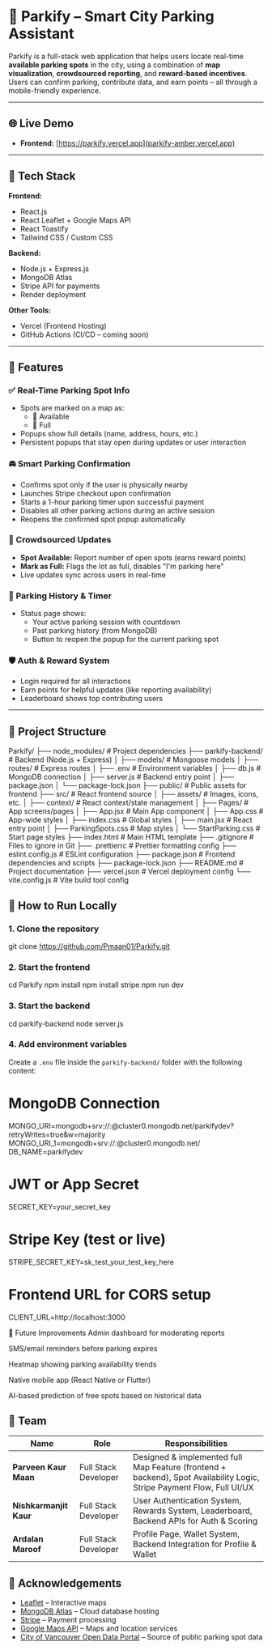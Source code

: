 # 🚗 Parkify – Smart City Parking Assistant

Parkify is a full-stack web application that helps users locate real-time **available parking spots** in the city, using a combination of **map visualization**, **crowdsourced reporting**, and **reward-based incentives**. Users can confirm parking, contribute data, and earn points – all through a mobile-friendly experience.

---

## 🌐 Live Demo

- **Frontend:** [https://parkify.vercel.app](parkify-amber.vercel.app)
---

## 🧰 Tech Stack

**Frontend:**
- React.js
- React Leaflet + Google Maps API
- React Toastify
- Tailwind CSS / Custom CSS

**Backend:**
- Node.js + Express.js
- MongoDB Atlas
- Stripe API for payments
- Render deployment

**Other Tools:**
- Vercel (Frontend Hosting)
- GitHub Actions (CI/CD – coming soon)

---

## 🔑 Features

### ✅ Real-Time Parking Spot Info
- Spots are marked on a map as:
  - 🔵 Available
  - 🔴 Full
- Popups show full details (name, address, hours, etc.)
- Persistent popups that stay open during updates or user interaction

### 🚘 Smart Parking Confirmation
- Confirms spot only if the user is physically nearby
- Launches Stripe checkout upon confirmation
- Starts a 1-hour parking timer upon successful payment
- Disables all other parking actions during an active session
- Reopens the confirmed spot popup automatically

### 🧠 Crowdsourced Updates
- **Spot Available:** Report number of open spots (earns reward points)
- **Mark as Full:** Flags the lot as full, disables "I'm parking here"
- Live updates sync across users in real-time

### 🧾 Parking History & Timer
- Status page shows:
  - Your active parking session with countdown
  - Past parking history (from MongoDB)
  - Button to reopen the popup for the current parking spot

### 🛡️ Auth & Reward System
- Login required for all interactions
- Earn points for helpful updates (like reporting availability)
- Leaderboard shows top contributing users

---

## 📁 Project Structure
Parkify/
├── node_modules/ # Project dependencies
├── parkify-backend/ # Backend (Node.js + Express)
│ ├── models/ # Mongoose models
│ ├── routes/ # Express routes
│ ├── .env # Environment variables
│ ├── db.js # MongoDB connection
│ ├── server.js # Backend entry point
│ ├── package.json
│ └── package-lock.json
├── public/ # Public assets for frontend
├── src/ # React frontend source
│ ├── assets/ # Images, icons, etc.
│ ├── context/ # React context/state management
│ ├── Pages/ # App screens/pages
│ ├── App.jsx # Main App component
│ ├── App.css # App-wide styles
│ ├── index.css # Global styles
│ ├── main.jsx # React entry point
│ ├── ParkingSpots.css # Map styles
│ └── StartParking.css # Start page styles
├── index.html # Main HTML template
├── .gitignore # Files to ignore in Git
├── .prettierrc # Prettier formatting config
├── eslint.config.js # ESLint configuration
├── package.json # Frontend dependencies and scripts
├── package-lock.json
├── README.md # Project documentation
├── vercel.json # Vercel deployment config
└── vite.config.js # Vite build tool config

## 🧪 How to Run Locally

### 1. Clone the repository
git clone https://github.com/Pmaan01/Parkify.git

### 2. Start the frontend
cd Parkify
npm install
npm install stripe
npm run dev

### 3. Start the backend
cd parkify-backend
node server.js

### 4. Add environment variables
Create a `.env` file inside the `parkify-backend/` folder with the following content:

# MongoDB Connection
MONGO_URI=mongodb+srv://<username>:<password>@cluster0.mongodb.net/parkifydev?retryWrites=true&w=majority
MONGO_URI_1=mongodb+srv://<username>:<password>@cluster0.mongodb.net/
DB_NAME=parkifydev

# JWT or App Secret
SECRET_KEY=your_secret_key

# Stripe Key (test or live)
STRIPE_SECRET_KEY=sk_test_your_test_key_here

# Frontend URL for CORS setup
CLIENT_URL=http://localhost:3000

🔮 Future Improvements
Admin dashboard for moderating reports

SMS/email reminders before parking expires

Heatmap showing parking availability trends

Native mobile app (React Native or Flutter)

AI-based prediction of free spots based on historical data

## 👥 Team

| Name                  | Role                 | Responsibilities                                                                                           |
|-----------------------|----------------------|------------------------------------------------------------------------------------------------------------|
| **Parveen Kaur Maan**  | Full Stack Developer  | Designed & implemented full Map Feature (frontend + backend), Spot Availability Logic, Stripe Payment Flow, Full UI/UX |
| **Nishkarmanjit Kaur** | Full Stack Developer  | User Authentication System, Rewards System, Leaderboard, Backend APIs for Auth & Scoring                  |
| **Ardalan Maroof**     | Full Stack Developer  | Profile Page, Wallet System, Backend Integration for Profile & Wallet                      |


## 🙌 Acknowledgements

- [Leaflet](https://leafletjs.com/) – Interactive maps
- [MongoDB Atlas](https://www.mongodb.com/cloud/atlas) – Cloud database hosting
- [Stripe](https://stripe.com/) – Payment processing
- [Google Maps API](https://developers.google.com/maps/documentation) – Maps and location services
- [City of Vancouver Open Data Portal](https://opendata.vancouver.ca/) – Source of public parking spot data



